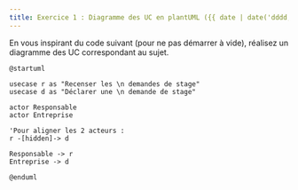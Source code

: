 ```yaml
---
title: Exercice 1 : Diagramme des UC en plantUML ({{ date | date('dddd, MMMM Do') }})
---
```

En vous inspirant du code suivant (pour ne pas démarrer à vide), réalisez un diagramme des UC correspondant au sujet.
```plantuml
@startuml

usecase r as "Recenser les \n demandes de stage"
usecase d as "Déclarer une \n demande de stage"

actor Responsable
actor Entreprise 

'Pour aligner les 2 acteurs :
r -[hidden]-> d

Responsable -> r
Entreprise -> d

@enduml
```